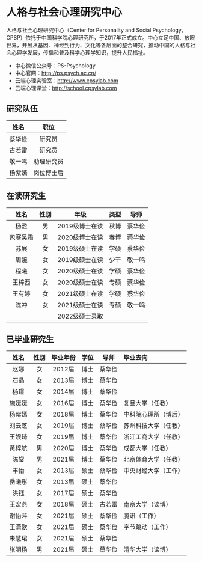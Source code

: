 # 人格与社会心理研究中心

人格与社会心理研究中心（Center for Personality and Social Psychology，CPSP）依托于中国科学院心理研究所，于2017年正式成立。中心立足中国、放眼世界，开展从基因、神经到行为、文化等各层面的整合研究，推动中国的人格与社会心理学发展，传播和普及科学心理学知识，提升人民福祉。

- 中心微信公众号：PS-Psychology
- 中心官网：http://ps.psych.ac.cn/
- 云端心理实验室：http://www.cpsylab.com
- 云端心理课堂：http://school.cpsylab.com

## 研究队伍

|姓名|职位|
| :-: | :-: |
|蔡华俭|研究员|
|古若雷|研究员|
|敬一鸣|助理研究员|
|杨紫嫣|岗位博士后|

## 在读研究生

|姓名|性别|年级|类型|导师|
| :-: | :-: | :-: | :-: | :-: |
|杨盈|男|2019级博士在读|秋博|蔡华俭|
|包寒吴霜|男|2020级博士在读|春博|蔡华俭|
|苏展|女|2019级硕士在读|学硕|蔡华俭|
|周婉|女|2019级硕士在读|少干|敬一鸣|
|程曦|女|2020级硕士在读|学硕|蔡华俭|
|王梓西|女|2020级硕士在读|专硕|蔡华俭|
|王有婷|女|2021级硕士在读|学硕|蔡华俭|
|陈冲|女|2021级硕士在读|专硕|敬一鸣|
|||2022级硕士录取|||

## 已毕业研究生

|姓名|性别|毕业年份|学位|导师|毕业去向|
| :-: | :-: | :-: | :-: | :-: | :- |
|赵娜|女|2012届|博士|蔡华俭||
|石晶|女|2013届|博士|蔡华俭||
|杨璟|女|2014届|博士|蔡华俭||
|施媛媛|女|2016届|博士|蔡华俭|复旦大学（任教）|
|杨紫嫣|女|2018届|博士|蔡华俭|中科院心理所（博后）|
|刘云芝|女|2019届|博士|蔡华俭|苏州科技大学（任教）|
|王娱琦|女|2019届|博士|蔡华俭|浙江工商大学（任教）|
|黄梓航|男|2020届|博士|蔡华俭|成都大学（任教）|
|陈鋆|男|2021届|博士|蔡华俭|北京体育大学（任教）|
|丰怡|女|2013届|硕士|蔡华俭|中央财经大学（工作）|
|岳曦彤|女|2013届|硕士|蔡华俭||
|洪钰|女|2017届|硕士|蔡华俭||
|王宏燕|女|2018届|硕士|古若雷|南京大学（读博）|
|谢怡萍|女|2021届|硕士|蔡华俭|腾讯（工作）|
|王潇欧|女|2021届|硕士|蔡华俭|字节跳动（工作）|
|朱慧珺|女|2021届|硕士|蔡华俭||
|张明杨|男|2021届|硕士|蔡华俭|清华大学（读博）|
